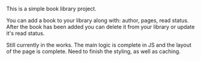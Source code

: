 This is a simple book library project.

You can add a book to your library along with: author, pages, read status.
After the book has been added you can delete it from your library or update it's read status.

Still currently in the works.
The main logic is complete in JS and the layout of the page is complete.
Need to finish the styling, as well as caching.
